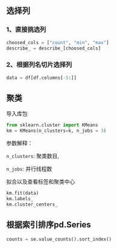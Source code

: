 ## 选择列
### 1、直接挑选列
```python
choosed_cols = ["count", "min", "max"]
describe_ = describe_[choosed_cols]
```
### 2、根据列名切片选择列
```python
data = df[df.columns[-5:]]
```
## 聚类
导入库包
```python
from sklearn.cluster import KMeans
km = KMeans(n_clusters=k, n_jobs = 3)
```
参数解释：

`n_clusters`: 聚类数目,

`n_jobs`: 并行线程数


拟合以及查看标签和聚类中心
```python
km.fit(data)
km.labels_
km.cluster_centers_
```
## 根据索引排序pd.Series
```python
counts = se.value_counts().sort_index()
```